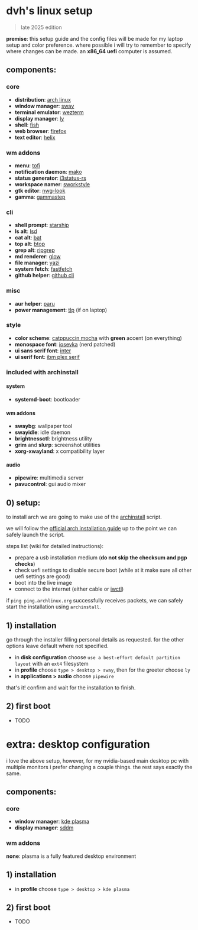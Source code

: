# dvh's linux setup

> late 2025 edition

**premise**: this setup guide and the config files will be made for my laptop setup and color preference. where possible i will try to remember to specify where changes can be made. an **x86_64 uefi** computer is assumed.

## components:

### core

- **distribution**: [arch linux](https://archlinux.org/)
- **window manager**: [sway](https://swaywm.org/)
- **terminal emulator**: [wezterm](https://wezterm.org/)
- **display manager**: [ly](https://github.com/fairyglade/ly)
- **shell**: [fish](https://fishshell.com/)
- **web browser**: [firefox](https://www.firefox.com/)
- **text editor**: [helix](https://helix-editor.com/)

### wm addons

- **menu**: [tofi](https://github.com/philj56/tofi)
- **notification daemon**: [mako](https://github.com/emersion/mako)
- **status generator**: [i3status-rs](https://github.com/greshake/i3status-rust)
- **workspace namer**: [sworkstyle](https://github.com/Lyr-7D1h/swayest_workstyle)
- **gtk editor**: [nwg-look](https://github.com/nwg-piotr/nwg-look)
- **gamma**: [gammastep](https://gitlab.com/chinstrap/gammastep)

### cli

- **shell prompt**: [starship](https://starship.rs/)
- **ls alt**: [lsd](https://github.com/lsd-rs/lsd)
- **cat alt**: [bat](https://github.com/sharkdp/bat)
- **top alt**: [btop](https://github.com/aristocratos/btop)
- **grep alt**: [ripgrep](https://github.com/BurntSushi/ripgrep)
- **md renderer**: [glow](https://github.com/charmbracelet/glow)
- **file manager**: [yazi](https://yazi-rs.github.io/)
- **system fetch**: [fastfetch](https://github.com/fastfetch-cli/fastfetch)
- **github helper**: [github cli](https://cli.github.com/)

### misc

- **aur helper**: [paru](https://github.com/Morganamilo/paru)
- **power management**: [tlp](https://linrunner.de/tlp/index.html) (if on laptop)

### style

- **color scheme**: [catppuccin mocha](https://catppuccin.com/) with **green** accent (on everything)
- **monospace font**: [iosevka](https://typeof.net/Iosevka/) (nerd patched)
- **ui sans serif font**: [inter](https://rsms.me/inter/)
- **ui serif font**: [ibm plex serif](https://www.ibm.com/plex/)

### included with archinstall

#### system

- **systemd-boot**: bootloader

#### wm addons

- **swaybg**: wallpaper tool
- **swayidle**: idle daemon
- **brightnessctl**: brightness utility
- **grim** and **slurp**: screenshot utilities
- **xorg-xwayland**: x compatibility layer

#### audio

- **pipewire**: multimedia server
- **pavucontrol**: gui audio mixer

## 0) setup:

to install arch we are going to make use of the [archinstall](https://wiki.archlinux.org/title/Archinstall) script.

we will follow the [official arch installation guide](https://wiki.archlinux.org/title/Installation_guide) up to the point we can safely launch the script.

steps list (wiki for detailed instructions):

- prepare a usb installation medium (**do not skip the checksum and pgp checks**)
- check uefi settings to disable secure boot (while at it make sure all other uefi settings are good)
- boot into the live image
- connect to the internet (either cable or [iwctl](https://wiki.archlinux.org/title/Iwd#iwctl))

if `ping ping.archlinux.org` successfully receives packets, we can safely start the installation using `archinstall`.

## 1) installation

go through the installer filling personal details as requested. for the other options leave default where not specified.

- in **disk configuration** choose `use a best-effort default partition layout` with an `ext4` filesystem
- in **profile** choose `type > desktop > sway`, then for the greeter choose `ly`
- in **applications > audio** choose `pipewire`

that's it! confirm and wait for the installation to finish.

## 2) first boot

- TODO

# extra: desktop configuration

i love the above setup, however, for my nvidia-based main desktop pc with multiple monitors i prefer changing a couple things. the rest says exactly the same.

## components:

### core

- **window manager**: [kde plasma](https://kde.org/plasma-desktop/)
- **display manager**: [sddm](https://github.com/sddm/sddm)

### wm addons

**none**: plasma is a fully featured desktop environment

## 1) installation

- in **profile** choose `type > desktop > kde plasma`

## 2) first boot

- TODO
